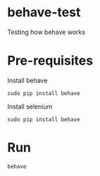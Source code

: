 # behave-test
Testing how behave works

# Pre-requisites

Install behave

```
sudo pip install behave
```

Install selenium

```
sudo pip install behave
```

# Run
```
behave
```